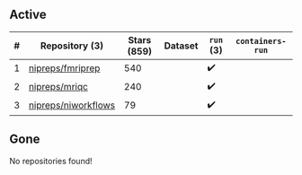 ## Active
| # | Repository (3) | Stars (859) | Dataset | `run` (3) | `containers-run` |
| --- | --- | --- | --- | --- | --- |
| 1 | [nipreps/fmriprep](https://github.com/nipreps/fmriprep) | 540 |  | :heavy_check_mark: |  |
| 2 | [nipreps/mriqc](https://github.com/nipreps/mriqc) | 240 |  | :heavy_check_mark: |  |
| 3 | [nipreps/niworkflows](https://github.com/nipreps/niworkflows) | 79 |  | :heavy_check_mark: |  |

## Gone
No repositories found!
